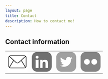 ```yaml
---
layout: page
title: Contact
description: How to contact me!
---
```

## Contact information

|        |        |        |        |
|--------|--------|--------|--------|
| <a href="mailto:bskrainka+data-science-info@gmail.com"> ![Mail](/img/Mail.png) </a> | [![LinkedIn](/img/linkedin-icon_64x64-BW.png)](https://www.linkedin.com/in/benjamin-skrainka/) | [![Twitter](/img/twitter-icon_64x64-BW.png)](https://twitter.com/bskrainka) | [![Flickr](/img/flickr-icon_64x64-BW.png)](https://www.flickr.com/photos/49396618@N02/albums) |
